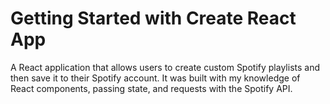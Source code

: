 # Getting Started with Create React App
A React application that allows users to create custom Spotify playlists and then save it to their Spotify account. It was built with my knowledge of React components, passing state, and requests with the Spotify API.
